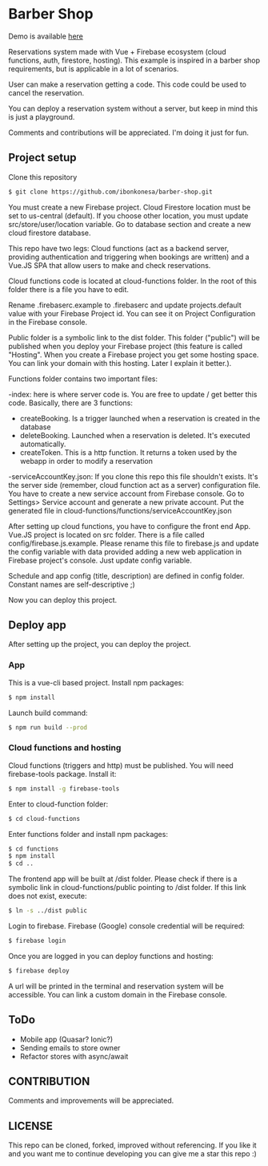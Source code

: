 # Barber Shop

Demo is available [here](https://barber-shop-53333.web.app/)

Reservations system made with Vue + Firebase ecosystem (cloud functions, auth, firestore, hosting). This example is inspired in a barber shop requirements, but is applicable in a lot of scenarios. 

User can make a reservation getting a code. This code could be used to cancel the reservation.

You can deploy a reservation system without a server, but keep in mind this is just a playground.

Comments and contributions will be appreciated. I'm doing it just for fun.

## Project setup

Clone this repository

```sh
$ git clone https://github.com/ibonkonesa/barber-shop.git
```

You must create a new Firebase project. Cloud Firestore location must be set to us-central (default). If you choose other location, you must update src/store/user/location variable. Go to database section and create a new cloud firestore database. 


This repo have two legs: Cloud functions (act as a backend server, providing authentication and triggering when bookings are written) and a Vue.JS SPA that allow users to make and check reservations.

Cloud functions code is located at cloud-functions folder. In the root of this folder there is a file you have to edit. 

Rename .firebaserc.example to .firebaserc and update projects.default value with your Firebase Project id. You can see it on Project Configuration in the Firebase console.

Public folder is a symbolic link to the dist folder. This folder ("public") will be published when you deploy your Firebase project (this feature is called "Hosting". When you create a Firebase project you get some hosting space. You can link your domain with this hosting. Later I explain it better.).

Functions folder contains two important files:

-index: here is where server code is. You are free to update / get better this code. Basically, there are 3 functions:

  * createBooking. Is a trigger launched when a reservation is created in the database
  * deleteBooking. Launched when a reservation is deleted. It's executed automatically.
  * createToken. This is a http function. It returns a token used by the webapp in order to modify a reservation
  
-serviceAccountKey.json: If you clone this repo this file shouldn't exists. It's the server side (remember, cloud function act as a server) configuration file. 
You have to create a new service account from Firebase console. Go to Settings> Service account and generate a new private account. Put the generated file in cloud-functions/functions/serviceAccountKey.json

After setting up cloud functions, you have to configure the front end App. Vue.JS project is located on src folder. There is a file called config/firebase.js.example. Please rename this file to firebase.js and update the config variable with data provided adding a new web application in Firebase project's console. Just update config variable. 

Schedule and app config (title, description) are defined in config folder. Constant names are self-descriptive ;)

Now you can deploy this project.

## Deploy app

After setting up the project, you can deploy the project. 

### App

This is a vue-cli based project. Install npm packages:

```sh
$ npm install
```

Launch build command:

```sh
$ npm run build --prod
```



### Cloud functions and hosting

Cloud functions (triggers and http) must be published. You will need firebase-tools package. Install it:

```sh
$ npm install -g firebase-tools
```

Enter to cloud-function folder:

```sh
$ cd cloud-functions
```


Enter functions folder and install npm packages:

```sh
$ cd functions
$ npm install
$ cd ..
```

The frontend app will be built at /dist folder. Please check if there is a symbolic link in cloud-functions/public pointing to /dist folder. If this link does not exist, execute:

```sh
$ ln -s ../dist public
```


Login to firebase. Firebase (Google) console credential will be required:

```sh
$ firebase login
```

Once you are logged in you can deploy functions and hosting:

```sh
$ firebase deploy 
```

A url will be printed in the terminal and reservation system will be accessible. You can link a custom domain in the Firebase console.

## ToDo

- Mobile app (Quasar? Ionic?)
- Sending emails to store owner
- Refactor stores with async/await

   
## CONTRIBUTION

Comments and improvements will be appreciated.

## LICENSE

This repo can be cloned, forked, improved without referencing. If you like it and you want me to continue developing you can give me a star this repo :)
